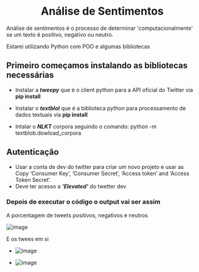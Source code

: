 <h1 align="center"> Análise de Sentimentos </h1>

Análise de sentimentos é o processo de determinar 'computacionalmente' se um texto é positivo, negativo ou neutro.

Estarei utilizando Python com POO e algumas bibliotecas

## Primeiro começamos instalando as bibliotecas necessárias
- Instalar a **_tweepy_** que é o client python para a API oficial do Twitter via **pip install**
 
- Instalar o **_textblol_** que é a biblioteca python para processamento de dados textuais via **pip install**

- Intalar o **_NLKT_** corpora seguindo o comando: python -m textblob.dowload_corpora

## Autenticação 
- Usar a conta de dev do twitter para criar um novo projeto e usar as Copy ‘Consumer Key’, ‘Consumer Secret’, ‘Access token’ and ‘Access Token Secret’.
- Deve ter acesso a **_'Elevated'_** do twetter dev

### Depois de executar o código o output vai ser assim

A porcentagem de tweets positivos, negativos e neutros

![image](https://user-images.githubusercontent.com/106561653/172694419-c7a6b86f-2b8b-4fc4-bcad-6029054fbf91.png)

E os twees em si
- ![image](https://user-images.githubusercontent.com/106561653/172694719-fc24e603-b265-4ae1-8a23-25da21f05a6a.png)

- ![image](https://user-images.githubusercontent.com/106561653/172701409-271a9f19-23f7-47fb-99ed-22b86da2d619.png)



